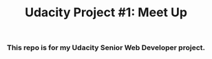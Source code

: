 <header>
	<h1>Udacity Project #1: Meet Up</h1>	
</header>
<section>
	<header>
		<h3>This repo is for my Udacity Senior Web Developer project.</h3>
	</header>
</section>


